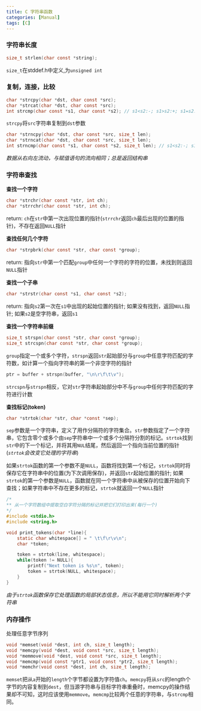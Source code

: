 ```yaml
---
title: C 字符串函数
categories: [Manual]
tags: [C]
---
```


### 字符串长度

``` c
size_t strlen(char const *string);
```

`size_t`在stddef.h中定义,为`unsigned int`

### 复制，连接，比较

``` c
char *strcpy(char *dst, char const *src);
char *strcat(char *dst, char const *src);
int strcmp(char const *s1, char const *s2); // s1<s2:-; s1>s2:+; s1=s2:0
```

`strcpy`将`src`字符串复制到`dst`参数

``` c
char *strncpy(char *dst, char const *src, size_t len);
char *strncat(char *dst, char const *src, size_t len);
int strncmp(char const *s1, char const *s2, size_t len); // s1<s2:-; s1>s2:+; s1=s2:0
```

*数据从右向左流动，与赋值语句的流向相同；总是返回结构串*

### 字符串查找

**查找一个字符**

``` c
char *strchr(char const *str, int ch);
char *strrchr(char const *str, int ch);
```

return: `ch`在`str`中第一次出现位置的指针(`strrchr`返回`ch`最后出现的位置的指针)，不存在返回`NULL`指针

**查找任何几个字符**

``` c
char *strpbrk(char const *str, char const *group);
```

return: 指向`str`中第一个匹配`group`中任何一个字符的字符的位置，未找到则返回`NULL`指针

**查找一个子串**

```c
char *strstr(char const *s1, char const *s2);
```

return: 指向`s2`第一次在`s1`中出现的起始位置的指针; 如果没有找到，返回`NULL`指针; 如果`s2`是空字符串，返回`s1`

**查找一个字符串前缀**

``` c
size_t strspn(char const *str, char const *group);
size_t strcspn(char const *str, char const *group);
```

`group`指定一个或多个字符，`strspn`返回`str`起始部分与`group`中任意字符匹配的字符数，如计算一个指向字符串的第一个非空字符的指针

``` c
ptr = buffer + strspn(buffer, "\n\r\f\t\v");
```

`strcspn`与`strspn`相反，它对`str`字符串起始部分中不与`group`中任何字符匹配的字符进行计数

**查找标记(token)**

``` c
char *strtok(char *str, char *const *sep);
```

`sep`参数是一个字符串，定义了用作分隔符的字符集合。`str`参数指定了一个字符串，它包含零个或多个由`sep`字符串中一个或多个分隔符分割的标记。`strtok`找到`str`中的下一个标记，并将其用`NUL`结尾，然后返回一个指向当前位置的指针(*`strtok`会改变它处理的字符串*)

如果`strtok`函数的第一个参数不是`NULL`，函数将找到第一个标记，`strtok`同时将保存它在字符串中的位置(为下次调用保存)，并返回`str`起始位置的指针; 如果`strtok`的第一个参数是`NULL`，函数就在同一个字符串中从被保存的位置开始向下查找；如果字符串中不存在更多的标记，`strtok`就返回一个`NULL`指针

``` c
/*
** 从一个字符数组中提取空白字符分隔的标记并把它们打印出来(每行一个)
*/
#include <stdio.h>
#include <string.h>

void print_tokens(char *line){
    static char whitespace[] = " \t\f\r\v\n";
    char *token;

    token = strtok(line, whitespace);
    while(token != NULL){
        printf("Next token is %s\n", token);
        token = strtok(NULL, whitespace);
    }
}
```

*由于`strtok`函数保存它处理函数的局部状态信息，所以不能用它同时解析两个字符串*

### 内存操作

处理任意字节序列

``` c
void *memset(void *dest, int ch, size_t length);
void *memcpy(void *dest, void const *src, size_t length);
void *memmove(void *dest, void const *src, size_t length);
void *memcmp(void const *ptr1, void const *ptr2, size_t length);
void *memchr(void const *dest, int ch, size_t length);
```

`memset`把从`a`开始的`length`个字节都设置为字符值`ch`。`memcpy`将从`src`的length个字节的内容复制到`dest`，但当源字符串与目标字符串重叠时，memcpy的操作结果却不可知，这时应该使用`memmove`。`memcmp`比较两个任意的字符串，与`strcmp`相同。
